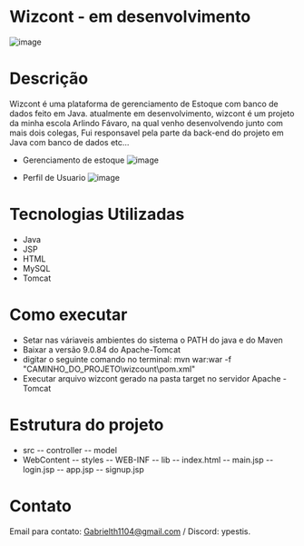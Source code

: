 # Wizcont - em desenvolvimento

![image](https://github.com/Ypestiss/wizcont/assets/106290708/7adefc23-e9ea-4dcb-9266-db256edd390c)


# Descrição
Wizcont é uma plataforma de gerenciamento de Estoque com banco de dados feito em Java. 
atualmente em desenvolvimento, wizcont é um projeto da minha escola Arlindo Fávaro, na qual venho desenvolvendo junto com mais dois colegas, Fui responsavel pela parte da
back-end do projeto em Java com banco de dados etc...

- Gerenciamento de estoque
![image](https://github.com/Ypestiss/wizcont/assets/106290708/a1a380a6-64f1-420a-8b25-f691fae54573)

- Perfil de Usuario
![image](https://github.com/Ypestiss/wizcont/assets/106290708/b95cdb0e-ae99-4724-a56d-5d0cc5bc9057)


# Tecnologias Utilizadas
- Java
- JSP 
- HTML
- MySQL
- Tomcat

# Como executar
- Setar nas váriaveis ambientes do sistema o PATH do java e do Maven
- Baixar a versão 9.0.84 do Apache-Tomcat 
- digitar o seguinte comando no terminal: mvn war:war -f "CAMINHO_DO_PROJETO\wizcount\pom.xml" 
- Executar arquivo wizcont gerado na pasta target no servidor Apache - Tomcat

# Estrutura do projeto

- src
 -- controller
 -- model
- WebContent
 -- styles
 -- WEB-INF
 -- lib
 -- index.html
 -- main.jsp
 -- login.jsp
 -- app.jsp
 -- signup.jsp
  
# Contato
Email para contato: Gabrielth1104@gmail.com / Discord: ypestis.
